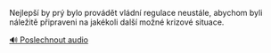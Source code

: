 
Nejlepší by prý bylo provádět vládní regulace neustále, abychom byli náležitě připraveni na jakékoli další možné krizové situace.

[🔊 Poslechnout audio](/data/7-paragraphs/audio/chapter_164/para_005-Nejlep-by-pr-bylo-provdt-vldn-regulace-neus.mp3)
